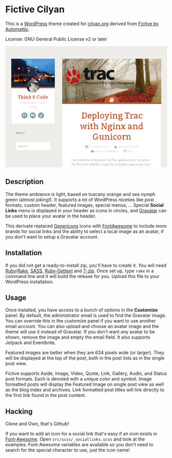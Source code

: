 Fictive Cilyan
==============

This is a [WordPress](https://wordpress.org/) theme created for 
[cilyan.org](http://www.cilyan.org/) derived from
[Fictive by Automattic](https://wordpress.org/themes/fictive).

License: GNU General Public License v2 or later

![Screenshot](src/doc/screenshot.png)

Description
-----------

The theme ambiance is light, based on tuscany orange and sea nymph green 
(almost joking!). It supports a lot of WordPress niceties like post formats, 
custom header, featured images, special menus, ... Special **Social Links** 
menu is displayed in your header as icons in circles, and 
[Gravatar](https://secure.gravatar.com/) can be used to place your avatar in 
the header.

This derivate replaced [Genericons](http://genericons.com/) icons with 
[FontAwesome](https://fortawesome.github.io/Font-Awesome/) to include more 
brands for social links and the ability to select a local image as an avatar, 
if you don't want to setup a Gravatar account.

Installation
------------

If you did not get a ready-to-install zip, you'll have to create it. You will
need [Ruby](https://www.ruby-lang.org/)/[Rake](https://github.com/ruby/rake),
[SASS](http://sass-lang.com/), [Ruby-Gettext](https://ruby-gettext.github.io/)
and [7-zip](http://www.7-zip.org/). Once set up, type `rake` in a command line 
and it will build the release for you. Upload this file to your WordPress 
installation.

Usage
-----

Once installed, you have access to a bunch of options in the **Customize**
panel. By default, the administrator email is used to find the Gravatar
image. You can override this in the customize panel if you want to use another
email account. You can also upload and choose an avatar image and the theme
will use it instead of Gravatar. If you don't want any avatar to be shown,
remove the image and empty the email field. It also supports Jetpack and
Eventbrite.

Featured images are better when they are 634 pixels wide (or larger). They will
be displayed at the top of the post, both in the post lists as in the single 
post view.

Fictive supports Aside, Image, Video, Quote, Link, Gallery, Audio, and Status 
post formats. Each is denoted with a unique color and symbol.  Image formatted 
posts will display the Featured Image on single post view as well as the blog 
index and archives.  Link formatted post titles will link directly to the first 
link found in the post content.

Hacking
-------

Clone and Own, that's Github!

If you want to add an icon for a social link that's easy if an icon exists in 
[Font-Awesome](https://fortawesome.github.io/Font-Awesome/icons/#brand). Open 
`src/scss/_sociallinks.scss` and look at the examples. Font-Awesome variables 
are available so you don't need to search for the special character to use, 
just the icon name!
